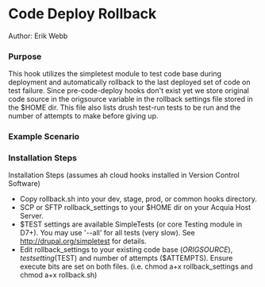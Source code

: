 # Code Deploy Rollback

Author: Erik Webb

### Purpose

This hook utilizes the simpletest module to test code base during deployment and automatically 
rollback to the last deployed set of code on test failure. Since pre-code-deploy hooks don't exist
yet we store original code source in the origsource variable in the rollback settings file stored in
the $HOME dir. This file also lists drush test-run tests to be run and the number of attempts to make 
before giving up. 

### Example Scenario

### Installation Steps


Installation Steps (assumes ah cloud hooks installed in Version Control Software)

* Copy rollback.sh into your dev, stage, prod, or common hooks directory.
* SCP or SFTP rollback_settings to your $HOME dir on your Acquia Host Server. 
* $TEST settings are available SimpleTests (or core Testing module in D7+). You may use '--all' for all tests (very slow). See http://drupal.org/simpletest for details.
* Edit rollback_settings to your existing code base ($ORIGSOURCE), test setting ($TEST) and number of attempts ($ATTEMPTS). Ensure execute bits are set on both files. (i.e. chmod a+x rollback_settings and chmod a+x rollback.sh)

  

